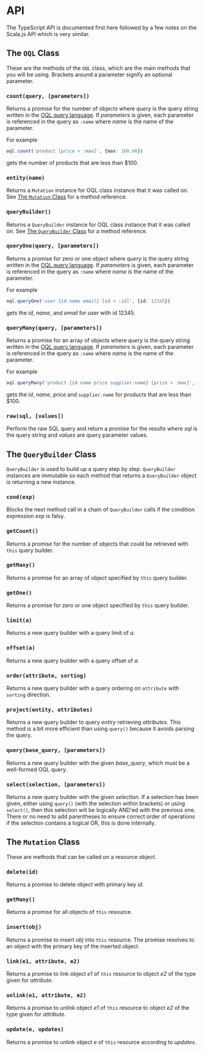 API
===

The TypeScript API is documented first here followed by a few notes on the Scala.js API which is very similar.

The `OQL` Class
---------------

These are the methods of the `OQL` class, which are the main methods that you will be using. Brackets around a parameter signify an optional parameter.

### `count(query, [parameters])`

Returns a promise for the number of objects where *query* is the query string written in the [OQL query language](#query-language). If *parameters* is given, each parameter is referenced in the query as `:name` where *name* is the name of the parameter.

For example

```typescript
oql.count('product [price < :max]', {max: 100.00})
```

gets the number of products that are less than $100.

### `entity(name)`

Returns a `Mutation` instance for OQL class instance that it was called on. See [The `Mutation` Class](#the-resource-class) for a method reference.

### `queryBuilder()`

Returns a `QueryBuilder` instance for OQL class instance that it was called on. See [The `QueryBuilder` Class](#the-querybuilder-class) for a method reference.

### `queryOne(query, [parameters])`

Returns a promise for zero or one object where *query* is the query string written in the [OQL query language](#query-language). If *parameters* is given, each parameter is referenced in the query as `:name` where *name* is the name of the parameter.

For example

```typescript
oql.queryOne('user {id name email} [id < :id]', {id: 12345})
```

gets the *id*, *name*, and *email* for user with id 12345.

### `queryMany(query, [parameters])`

Returns a promise for an array of objects where *query* is the query string written in the [OQL query language](#query-language). If *parameters* is given, each parameter is referenced in the query as `:name` where *name* is the name of the parameter.

For example

```typescript
oql.queryMany('product {id name price supplier.name} [price < :max]', {max: 100.00})
```

gets the *id*, *name*, *price* and `supplier.name` for products that are less than $100.

### `raw(sql, [values])`

Perform the raw SQL query and return a promise for the results where *sql* is the query string and *values* are query parameter values.

The `QueryBuilder` Class
------------------------

`QueryBuilder` is used to build up a query step by step. `QueryBuilder` instances are immutable so each method that returns a `QueryBuilder` object is returning a new instance.

### `cond(exp)`

Blocks the next method call in a chain of `QueryBuilder` calls if the condition expression *exp* is falsy.

### `getCount()`

Returns a promise for the number of objects that could be retrieved with `this` query builder.

### `getMany()`

Returns a promise for an array of object specified by `this` query builder.

### `getOne()`

Returns a promise for zero or one object specified by `this` query builder.

### `limit(a)`

Returns a new query builder with a query limit of *a*.

### `offset(a)`

Returns a new query builder with a query offset of *a*.

### `order(attribute, sorting)`

Returns a new query builder with a query ordering on `attribute` with `sorting` direction.

### `project(entity, attributes)`

Returns a new query builder to query *entiry* retrieving *attributes*. This method is a bit more efficient than using `query()` because it avoids parsing the query.

### `query(base_query, [parameters])`

Returns a new query builder with the given *base_query*, which must be a well-formed OQL query.

### `select(selection, [parameters])`

Returns a new query builder with the given *selection*.  If a selection has been given, either using `query()` (with the selection within brackets) or using `select()`, then this selection will be logically AND'ed with the previous one. There or no need to add parentheses to ensure correct order of operations if the selection contains a logical OR, this is done internally.

The `Mutation` Class
--------------------

These are methods that can be called on a resource object.

### `delete(id)`

Returns a promise to delete object with primary key *id*.

### `getMany()`

Returns a promise for all objects of `this` resource.

### `insert(obj)`

Returns a promise to insert *obj* into `this` resource. The promise resolves to an object with the primary key of the inserted object.

### `link(e1, attribute, e2)`

Returns a promise to link object *e1* of `this` resource to object *e2* of the type given for *attribute*.

### `unlink(e1, attribute, e2)`

Returns a promise to unlink object *e1* of `this` resource to object *e2* of the type given for *attribute*.

### `update(e, updates)`

Returns a promise to unlink object *e* of `this` resource according to *updates*.
